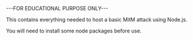 ---FOR EDUCATIONAL PURPOSE ONLY---

This contains everything needed to host a basic MitM attack using Node.js.

You will need to install some node packages before use.
